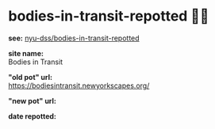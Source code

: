 # bodies-in-transit-repotted 🌱🍯
__see:__ [nyu-dss/bodies-in-transit-repotted](https://github.com/nyu-dss/repotting-template/)

__site name:__  
Bodies in Transit

__"old pot" url:__   
https://bodiesintransit.newyorkscapes.org/

__"new pot" url:__  
  

__date repotted:__  



